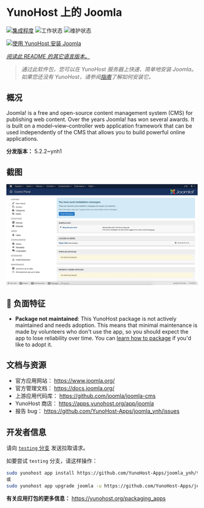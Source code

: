 <!--
注意：此 README 由 <https://github.com/YunoHost/apps/tree/master/tools/readme_generator> 自动生成
请勿手动编辑。
-->

# YunoHost 上的 Joomla

[![集成程度](https://apps.yunohost.org/badge/integration/joomla)](https://ci-apps.yunohost.org/ci/apps/joomla/)
![工作状态](https://apps.yunohost.org/badge/state/joomla)
![维护状态](https://apps.yunohost.org/badge/maintained/joomla)

[![使用 YunoHost 安装 Joomla](https://install-app.yunohost.org/install-with-yunohost.svg)](https://install-app.yunohost.org/?app=joomla)

*[阅读此 README 的其它语言版本。](./ALL_README.md)*

> *通过此软件包，您可以在 YunoHost 服务器上快速、简单地安装 Joomla。*  
> *如果您还没有 YunoHost，请参阅[指南](https://yunohost.org/install)了解如何安装它。*

## 概况

Joomla! is a free and open-source content management system (CMS) for publishing web content. Over the years Joomla! has won several awards. It is built on a model–view–controller web application framework that can be used independently of the CMS that allows you to build powerful online applications.


**分发版本：** 5.2.2~ynh1

## 截图

![Joomla 的截图](./doc/screenshots/screenshot.jpg)

## :red_circle: 负面特征

- **Package not maintained**: This YunoHost package is not actively maintained and needs adoption. This means that minimal maintenance is made by volunteers who don't use the app, so you should expect the app to lose reliability over time. You can [learn how to package](https://yunohost.org/packaging_apps_intro) if you'd like to adopt it.

## 文档与资源

- 官方应用网站： <https://www.joomla.org/>
- 官方管理文档： <https://docs.joomla.org/>
- 上游应用代码库： <https://github.com/joomla/joomla-cms>
- YunoHost 商店： <https://apps.yunohost.org/app/joomla>
- 报告 bug： <https://github.com/YunoHost-Apps/joomla_ynh/issues>

## 开发者信息

请向 [`testing` 分支](https://github.com/YunoHost-Apps/joomla_ynh/tree/testing) 发送拉取请求。

如要尝试 `testing` 分支，请这样操作：

```bash
sudo yunohost app install https://github.com/YunoHost-Apps/joomla_ynh/tree/testing --debug
或
sudo yunohost app upgrade joomla -u https://github.com/YunoHost-Apps/joomla_ynh/tree/testing --debug
```

**有关应用打包的更多信息：** <https://yunohost.org/packaging_apps>
